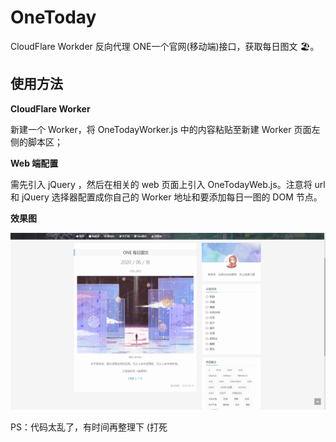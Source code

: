 # OneToday

CloudFlare Workder 反向代理 ONE一个官网(移动端)接口，获取每日图文 🏖。

## 使用方法

**CloudFlare Worker** 

新建一个 Worker，将 OneTodayWorker.js 中的内容粘贴至新建 Worker 页面左侧的脚本区；

**Web 端配置**

需先引入  jQuery ，然后在相关的 web 页面上引入 OneTodayWeb.js。注意将 url 和 jQuery 选择器配置成你自己的 Worker 地址和要添加每日一图的 DOM 节点。

**效果图**

![OneToday](OneToday.png)

PS：代码太乱了，有时间再整理下 (打死